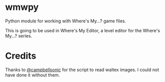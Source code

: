# wmwpy
 Python module for working with Where's My...? game files.

 <!-- Note: using https://packaging.python.org/en/latest/guides/publishing-package-distribution-releases-using-github-actions-ci-cd-workflows/ for distributing.-->

 This is going to be used in Where's My Editor, a level editor for the Where's My...? series.

# Credits
 Thanks to [@campbellsonic](https://github.com/campbellsonic) for the script to read waltex images. I could not have done it without them.
